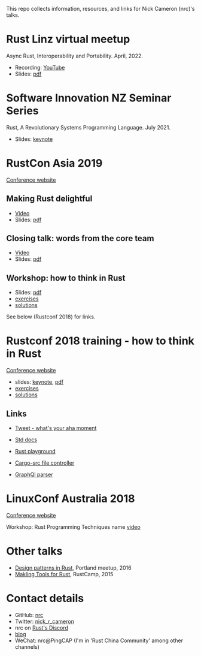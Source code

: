 This repo collects information, resources, and links for Nick Cameron (nrc)'s talks.

# Rust Linz virtual meetup

Async Rust, Interoperability and Portability. April, 2022.

* Recording: [YouTube](https://www.youtube.com/watch?v=jxxLQsxJve8)
* Slides: [pdf](rust-linz-22/rust-linz-22.pdf)

# Software Innovation NZ Seminar Series

Rust, A Revolutionary Systems Programming Language. July 2021.

* Slides: [keynote](sinz-21/sinz-21.key)

# RustCon Asia 2019

[Conference website](https://rustcon.asia/)

## Making Rust delightful

* [Video](https://www.youtube.com/watch?v=YSEx8wtlPWc)
* Slides: [pdf](rustcon-asia-19/making-rust-delightful.pdf)

## Closing talk: words from the core team

* [Video](https://www.youtube.com/watch?v=xC0SaWCEsRw)
* Slides: [pdf](rustcon-asia-19/words-from-the-core-team.pdf)

## Workshop: how to think in Rust

* Slides: [pdf](rustcon-asia-19/thinking-in-rust.pdf)
* [exercises](rustcon-asia-19/exercises.md)
* [solutions](rustcon-asia-19/solutions.md)

See below (Rustconf 2018) for links.

# Rustconf 2018 training - how to think in Rust

[Conference website](https://rustconf.com/)

* slides: [keynote](rustconf18/rustconf-2018-pub.key), [pdf](rustconf18/rustconf-2018-pub.pdf)
* [exercises](rustconf18/exercises.md)
* [solutions](rustconf18/solutions.md)

## Links

* [Tweet - what's your aha moment](https://twitter.com/nick_r_cameron/status/1014719625135714305)
* [Std docs](https://doc.rust-lang.org/std/index.html)
* [Rust playground](https://play.rust-lang.org/)

* [Cargo-src file controller](https://github.com/nrc/cargo-src/blob/master/src/file_controller/mod.rs)
* [GraphQl parser](https://github.com/nrc/graphql/blob/0a577fc765d450b5ddf8a82f5dfa401e8c320392/graphql/src/parser/parse_base.rs)


# LinuxConf Australia 2018

[Conference website](https://linux.conf.au/)

Workshop: Rust Programming Techniques name [video](https://www.youtube.com/watch?v=vqavdUGKeb4)


# Other talks

* [Design patterns in Rust](https://www.youtube.com/watch?v=Pm_oO0N5B9k), Portland meetup, 2016
* [Makling Tools for Rust](https://www.youtube.com/watch?v=0ttt8aREC7Q), RustCamp, 2015


# Contact details

* GitHub: [nrc](https://github.com/nrc)
* Twitter: [nick_r_cameron](https://twitter.com/nick_r_cameron)
* nrc on [Rust's Discord](https://discordapp.com/invite/rust-lang)
* [blog](https://ncameron.org/blog/)
* WeChat: nrc@PingCAP (I'm in 'Rust China Community' among other channels)
